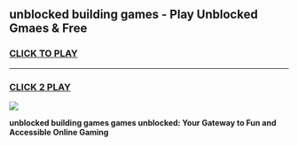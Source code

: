 
## unblocked building games - Play Unblocked Gmaes & Free
<h3>
<a href="https://premium.freeplayer.one?title=unblocked_building_games&ref=19F">CLICK TO PLAY</a></h3>
<hr>

<h3>
<a href="https://premium.freeplayer.one?title=unblocked_building_games&ref=19F">CLICK 2 PLAY</a>
  
</h3>

<a href="https://premium.freeplayer.one?title=unblocked_building_games&ref=19F/"><img src="https://clearcache.store/games.png"></a>


**unblocked building games games unblocked: Your Gateway to Fun and Accessible Online Gaming**
